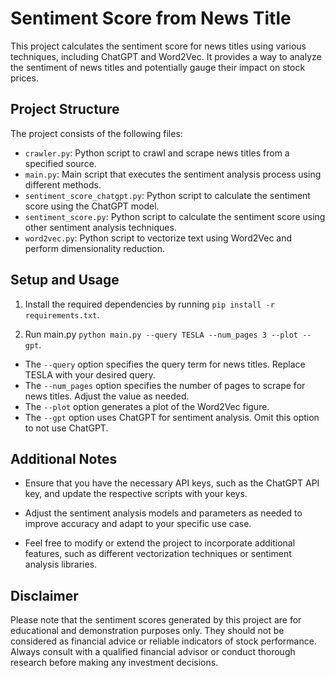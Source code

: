 # Sentiment Score from News Title

This project calculates the sentiment score for news titles using various techniques, including ChatGPT and Word2Vec. It provides a way to analyze the sentiment of news titles and potentially gauge their impact on stock prices.

## Project Structure

The project consists of the following files:

- `crawler.py`: Python script to crawl and scrape news titles from a specified source.
- `main.py`: Main script that executes the sentiment analysis process using different methods.
- `sentiment_score_chatgpt.py`: Python script to calculate the sentiment score using the ChatGPT model.
- `sentiment_score.py`: Python script to calculate the sentiment score using other sentiment analysis techniques.
- `word2vec.py`: Python script to vectorize text using Word2Vec and perform dimensionality reduction.

## Setup and Usage

1. Install the required dependencies by running `pip install -r requirements.txt`.

2. Run main.py `python main.py --query TESLA --num_pages 3 --plot --gpt`.

- The `--query` option specifies the query term for news titles. Replace TESLA with your desired query.
- The `--num_pages` option specifies the number of pages to scrape for news titles. Adjust the value as needed.
- The `--plot` option generates a plot of the Word2Vec figure.
- The `--gpt` option uses ChatGPT for sentiment analysis. Omit this option to not use ChatGPT.

## Additional Notes

- Ensure that you have the necessary API keys, such as the ChatGPT API key, and update the respective scripts with your keys.

- Adjust the sentiment analysis models and parameters as needed to improve accuracy and adapt to your specific use case.

- Feel free to modify or extend the project to incorporate additional features, such as different vectorization techniques or sentiment analysis libraries.

## Disclaimer

Please note that the sentiment scores generated by this project are for educational and demonstration purposes only. They should not be considered as financial advice or reliable indicators of stock performance. Always consult with a qualified financial advisor or conduct thorough research before making any investment decisions.

